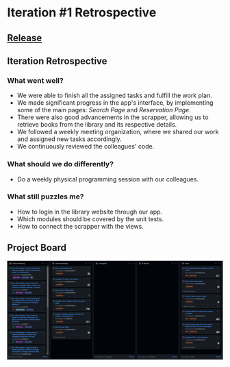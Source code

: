 # Iteration #1 Retrospective

## [Release](https://github.com/LEIC-ES-2021-22/3LEIC03T1/releases/tag/v1.0)

## Iteration Retrospective

### What went well?
- We were able to finish all the assigned tasks and fulfill the work plan.
- We made significant progress in the app's interface, by implementing some of the main pages: *Search Page* and *Reservation Page*.
- There were also good advancements in the scrapper, allowing us to retrieve books from the library and its respective details.
- We followed a weekly meeting organization, where we shared our work and assigned new tasks accordingly.
- We continuously reviewed the colleagues' code.

### What should we do differently?
- Do a weekly physical programming session with our colleagues.

### What still puzzles me?
- How to login in the library website through our app.
- Which modules should be covered by the unit tests.
- How to connect the scrapper with the views.

## Project Board
![Project Board](../images/board_iter1.png)